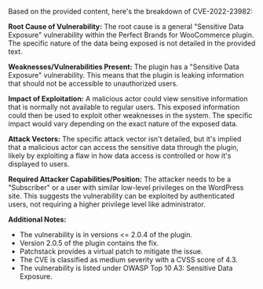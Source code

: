 Based on the provided content, here's the breakdown of CVE-2022-23982:

**Root Cause of Vulnerability:**
The root cause is a general "Sensitive Data Exposure" vulnerability within the Perfect Brands for WooCommerce plugin. The specific nature of the data being exposed is not detailed in the provided text.

**Weaknesses/Vulnerabilities Present:**
The plugin has a "Sensitive Data Exposure" vulnerability. This means that the plugin is leaking information that should not be accessible to unauthorized users.

**Impact of Exploitation:**
A malicious actor could view sensitive information that is normally not available to regular users. This exposed information could then be used to exploit other weaknesses in the system. The specific impact would vary depending on the exact nature of the exposed data.

**Attack Vectors:**
The specific attack vector isn't detailed, but it's implied that a malicious actor can access the sensitive data through the plugin, likely by exploiting a flaw in how data access is controlled or how it's displayed to users.

**Required Attacker Capabilities/Position:**
The attacker needs to be a "Subscriber" or a user with similar low-level privileges on the WordPress site. This suggests the vulnerability can be exploited by authenticated users, not requiring a higher privilege level like administrator.

**Additional Notes:**
- The vulnerability is in versions <= 2.0.4 of the plugin.
- Version 2.0.5 of the plugin contains the fix.
- Patchstack provides a virtual patch to mitigate the issue.
- The CVE is classified as medium severity with a CVSS score of 4.3.
- The vulnerability is listed under OWASP Top 10 A3: Sensitive Data Exposure.